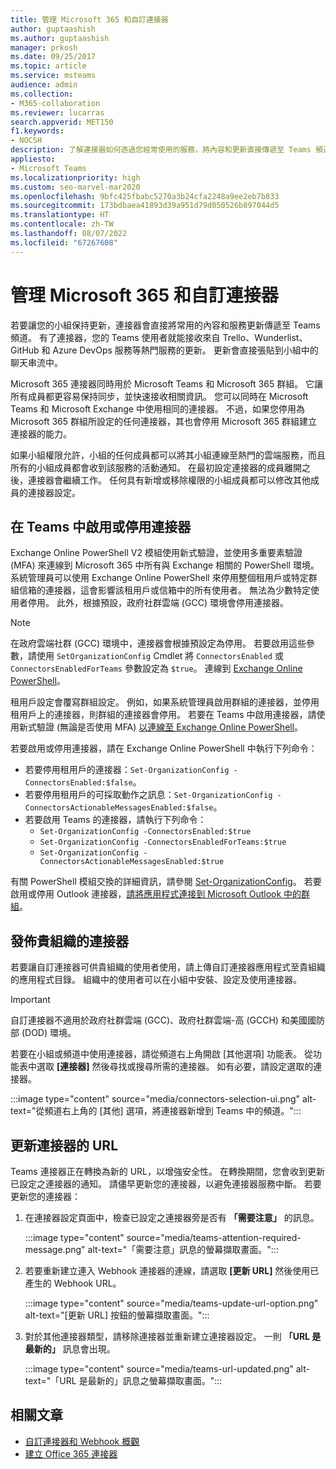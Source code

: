```yaml
---
title: 管理 Microsoft 365 和自訂連接器
author: guptaashish
ms.author: guptaashish
manager: prkosh
ms.date: 09/25/2017
ms.topic: article
ms.service: msteams
audience: admin
ms.collection:
- M365-collaboration
ms.reviewer: lucarras
search.appverid: MET150
f1.keywords:
- NOCSH
description: 了解連接器如何透過您經常使用的服務，將內容和更新直接傳遞至 Teams 頻道中，進而使您的團隊保持最新狀態。
appliesto:
- Microsoft Teams
ms.localizationpriority: high
ms.custom: seo-marvel-mar2020
ms.openlocfilehash: 9bfc425fbabc5270a3b24cfa2248a9ee2eb7b833
ms.sourcegitcommit: 173bdbaea41893d39a951d79d050526b897044d5
ms.translationtype: HT
ms.contentlocale: zh-TW
ms.lasthandoff: 08/07/2022
ms.locfileid: "67267608"
---
```

# <a name="manage-microsoft-365-and-custom-connectors"></a>管理 Microsoft 365 和自訂連接器

若要讓您的小組保持更新，連接器會直接將常用的內容和服務更新傳遞至 Teams 頻道。 有了連接器，您的 Teams 使用者就能接收來自 Trello、Wunderlist、GitHub 和 Azure DevOps 服務等熱門服務的更新。 更新會直接張貼到小組中的聊天串流中。

Microsoft 365 連接器同時用於 Microsoft Teams 和 Microsoft 365 群組。 它讓所有成員都更容易保持同步，並快速接收相關資訊。 您可以同時在 Microsoft Teams 和 Microsoft Exchange 中使用相同的連接器。 不過，如果您停用為 Microsoft 365 群組所設定的任何連接器，其也會停用 Microsoft 365 群組建立連接器的能力。

如果小組權限允許，小組的任何成員都可以將其小組連線至熱門的雲端服務，而且所有的小組成員都會收到該服務的活動通知。 在最初設定連接器的成員離開之後，連接器會繼續工作。 任何具有新增或移除權限的小組成員都可以修改其他成員的連接器設定。

## <a name="enable-or-disable-connectors-in-teams"></a>在 Teams 中啟用或停用連接器

Exchange Online PowerShell V2 模組使用新式驗證，並使用多重要素驗證 (MFA) 來連線到 Microsoft 365 中所有與 Exchange 相關的 PowerShell 環境。 系統管理員可以使用 Exchange Online PowerShell 來停用整個租用戶或特定群組信箱的連接器，這會影響該租用戶或信箱中的所有使用者。 無法為少數特定使用者停用。 此外，根據預設，政府社群雲端 (GCC) 環境會停用連接器。

> [!NOTE]
> 在政府雲端社群 (GCC) 環境中，連接器會根據預設定為停用。 若要啟用這些參數，請使用 `SetOrganizationConfig` Cmdlet 將 `ConnectorsEnabled` 或 `ConnectorsEnabledForTeams` 參數設定為 `$true`。 連線到 [Exchange Online PowerShell](/powershell/exchange/connect-to-exchange-online-powershell?view=exchange-ps&preserve-view=true)。

租用戶設定會覆寫群組設定。 例如，如果系統管理員啟用群組的連接器，並停用租用戶上的連接器，則群組的連接器會停用。 若要在 Teams 中啟用連接器，請使用新式驗證 (無論是否使用 MFA) [以連線至 Exchange Online PowerShell](/powershell/exchange/connect-to-exchange-online-powershell?view=exchange-ps#connect-to-exchange-online-powershell-using-modern-authentication-with-or-without-mfa&preserve-view=true)。

若要啟用或停用連接器，請在 Exchange Online PowerShell 中執行下列命令：

* 若要停用租用戶的連接器：`Set-OrganizationConfig -ConnectorsEnabled:$false`。
* 若要停用租用戶的可採取動作之訊息：`Set-OrganizationConfig -ConnectorsActionableMessagesEnabled:$false`。
* 若要啟用 Teams 的連接器，請執行下列命令：
  * `Set-OrganizationConfig -ConnectorsEnabled:$true`
  * `Set-OrganizationConfig -ConnectorsEnabledForTeams:$true`
  * `Set-OrganizationConfig -ConnectorsActionableMessagesEnabled:$true`

有關 PowerShell 模組交換的詳細資訊，請參閱 [Set-OrganizationConfig](/powershell/module/exchange/Set-OrganizationConfig?view=exchange-ps&preserve-view=true)。 若要啟用或停用 Outlook 連接器，[請將應用程式連接到 Microsoft Outlook 中的群組](https://support.microsoft.com/topic/connect-apps-to-your-groups-in-outlook-ed0ce547-038f-4902-b9b3-9e518ae6fbab)。

## <a name="publish-connectors-for-your-organization"></a>發佈貴組織的連接器

若要讓自訂連接器可供貴組織的使用者使用，請上傳自訂連接器應用程式至貴組織的應用程式目錄。 組織中的使用者可以在小組中安裝、設定及使用連接器。

> [!IMPORTANT]
> 自訂連接器不適用於政府社群雲端 (GCC)、政府社群雲端-高 (GCCH) 和美國國防部 (DOD) 環境。

若要在小組或頻道中使用連接器，請從頻道右上角開啟 [其他選項] 功能表。 從功能表中選取 **[連接器]** 然後尋找或搜尋所需的連接器。 如有必要，請設定選取的連接器。

:::image type="content" source="media/connectors-selection-ui.png" alt-text="從頻道右上角的 [其他] 選項，將連接器新增到 Teams 中的頻道。":::

## <a name="update-url-of-a-connector"></a>更新連接器的 URL

Teams 連接器正在轉換為新的 URL，以增強安全性。 在轉換期間，您會收到更新已設定之連接器的通知。 請儘早更新您的連接器，以避免連接器服務中斷。 若要更新您的連接器：

1. 在連接器設定頁面中，檢查已設定之連接器旁是否有 **「需要注意」** 的訊息。

   :::image type="content" source="media/teams-attention-required-message.png" alt-text="「需要注意」訊息的螢幕擷取畫面。":::

1. 若要重新建立連入 Webhook 連接器的連線，請選取 **[更新 URL]** 然後使用已產生的 Webhook URL。

   :::image type="content" source="media/teams-update-url-option.png" alt-text="[更新 URL] 按鈕的螢幕擷取畫面。":::

1. 對於其他連接器類型，請移除連接器並重新建立連接器設定。 一則 **「URL 是最新的」** 訊息會出現。 

   :::image type="content" source="media/teams-url-updated.png" alt-text="「URL 是最新的」訊息之螢幕擷取畫面。":::

## <a name="related-articles"></a>相關文章

* [自訂連接器和 Webhook 概觀](/microsoftteams/platform/webhooks-and-connectors/what-are-webhooks-and-connectors)
* [建立 Office 365 連接器](/microsoftteams/platform/webhooks-and-connectors/how-to/connectors-creating)
